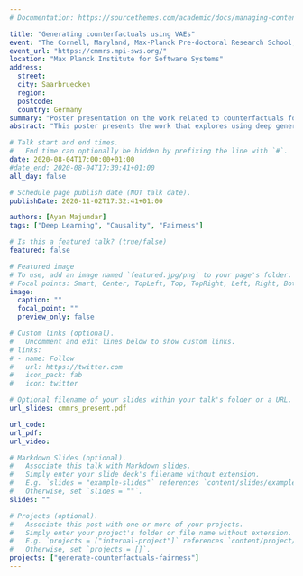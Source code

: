 ```yaml
---
# Documentation: https://sourcethemes.com/academic/docs/managing-content/

title: "Generating counterfactuals using VAEs"
event: "The Cornell, Maryland, Max-Planck Pre-doctoral Research School, 2020"
event_url: "https://cmmrs.mpi-sws.org/"
location: "Max Planck Institute for Software Systems"
address:
  street:
  city: Saarbruecken
  region:
  postcode:
  country: Germany
summary: "Poster presentation on the work related to counterfactuals for fairness."
abstract: "This poster presents the work that explores using deep generative models for generating counterfactuals for causal fairness. The talk briefly discusses the causal methods, our assumptions and techniques. Finally we show results on a semi-synthetic dataset for Law school admissions."

# Talk start and end times.
#   End time can optionally be hidden by prefixing the line with `#`.
date: 2020-08-04T17:00:00+01:00
#date_end: 2020-08-04T17:30:41+01:00
all_day: false

# Schedule page publish date (NOT talk date).
publishDate: 2020-11-02T17:32:41+01:00

authors: [Ayan Majumdar]
tags: ["Deep Learning", "Causality", "Fairness"]

# Is this a featured talk? (true/false)
featured: false

# Featured image
# To use, add an image named `featured.jpg/png` to your page's folder. 
# Focal points: Smart, Center, TopLeft, Top, TopRight, Left, Right, BottomLeft, Bottom, BottomRight.
image:
  caption: ""
  focal_point: ""
  preview_only: false

# Custom links (optional).
#   Uncomment and edit lines below to show custom links.
# links:
# - name: Follow
#   url: https://twitter.com
#   icon_pack: fab
#   icon: twitter

# Optional filename of your slides within your talk's folder or a URL.
url_slides: cmmrs_present.pdf 

url_code:
url_pdf:
url_video:

# Markdown Slides (optional).
#   Associate this talk with Markdown slides.
#   Simply enter your slide deck's filename without extension.
#   E.g. `slides = "example-slides"` references `content/slides/example-slides.md`.
#   Otherwise, set `slides = ""`.
slides: ""

# Projects (optional).
#   Associate this post with one or more of your projects.
#   Simply enter your project's folder or file name without extension.
#   E.g. `projects = ["internal-project"]` references `content/project/deep-learning/index.md`.
#   Otherwise, set `projects = []`.
projects: ["generate-counterfactuals-fairness"]
---
```

